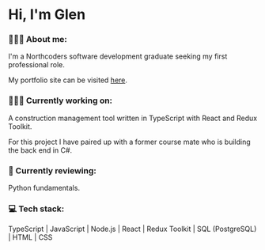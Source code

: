 # Hi, I'm Glen

### 🙎🏽‍♂️ About me:

I'm a Northcoders software development graduate seeking my first professional role.

My portfolio site can be visited [here](https://glen-pearse.netlify.app/).

### 👨🏽‍💻 Currently working on:

A construction management tool written in TypeScript with React and Redux Toolkit.

For this project I have paired up with a former course mate who is building the back end in C#.

### 🌱 Currently reviewing:

Python fundamentals.

### 💻 Tech stack:

TypeScript | JavaScript | Node.js | React | Redux Toolkit | SQL (PostgreSQL) | HTML | CSS

<!---
gcpearse/gcpearse is a ✨ special ✨ repository because its `README.md` (this file) appears on your GitHub profile.
You can click the Preview link to take a look at your changes.
--->
